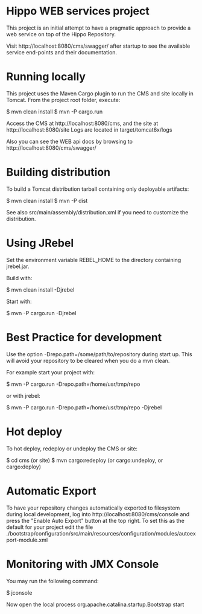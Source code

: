 # Hippo WEB services project

This project is an initial attempt to have a pragmatic approach to provide a web service on top of the Hippo Repository.

Visit http://localhost:8080/cms/swagger/ after startup to see the available service end-points and their documentation.

Running locally
===============

This project uses the Maven Cargo plugin to run the CMS and site locally in Tomcat.
From the project root folder, execute:

  $ mvn clean install
  $ mvn -P cargo.run

Access the CMS at http://localhost:8080/cms, and the site at http://localhost:8080/site
Logs are located in target/tomcat6x/logs

Also you can see the WEB api docs by browsing to http://localhost:8080/cms/swagger/


Building distribution
=====================

To build a Tomcat distribution tarball containing only deployable artifacts:

  $ mvn clean install
  $ mvn -P dist

See also src/main/assembly/distribution.xml if you need to customize the distribution.

Using JRebel
============

Set the environment variable REBEL_HOME to the directory containing jrebel.jar.

Build with:

  $ mvn clean install -Djrebel

Start with:

  $ mvn -P cargo.run -Djrebel

Best Practice for development
=============================

Use the option -Drepo.path=/some/path/to/repository during start up. This will avoid
your repository to be cleared when you do a mvn clean.

For example start your project with:

$ mvn -P cargo.run -Drepo.path=/home/usr/tmp/repo

or with jrebel:

$ mvn -P cargo.run -Drepo.path=/home/usr/tmp/repo -Djrebel

Hot deploy
==========

To hot deploy, redeploy or undeploy the CMS or site:

  $ cd cms (or site)
  $ mvn cargo:redeploy (or cargo:undeploy, or cargo:deploy)

Automatic Export
================

To have your repository changes automatically exported to filesystem during local development, log into
http://localhost:8080/cms/console and press the "Enable Auto Export" button at the top right. To set this
as the default for your project edit the file
./bootstrap/configuration/src/main/resources/configuration/modules/autoexport-module.xml

Monitoring with JMX Console
===========================
You may run the following command:

  $ jconsole

Now open the local process org.apache.catalina.startup.Bootstrap start
